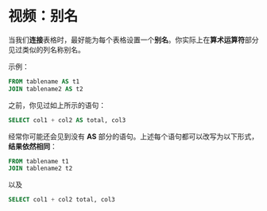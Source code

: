 # 视频：别名

当我们**连接**表格时，最好能为每个表格设置一个**别名**。你实际上在**算术运算符**部分见过类似的列名称别名。

示例：

```sql
FROM tablename AS t1
JOIN tablename2 AS t2
```

之前，你见过如上所示的语句：

```sql
SELECT col1 + col2 AS total, col3
```

经常你可能还会见到没有 **AS** 部分的语句。上述每个语句都可以改写为以下形式，**结果依然相同**：

```sql
FROM tablename t1
JOIN tablename2 t2
```

以及

```sql
SELECT col1 + col2 total, col3
```

